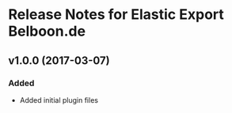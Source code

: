 # Release Notes for Elastic Export Belboon.de

## v1.0.0 (2017-03-07)
 
### Added
- Added initial plugin files